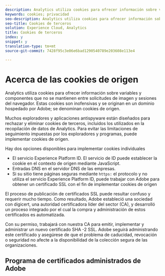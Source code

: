 ```yaml
---
description: Analytics utiliza cookies para ofrecer información sobre variables y componentes que no se mantienen entre solicitudes de imagen y sesiones del navegador.
keywords: cookies; privacidad
seo-description: Analytics utiliza cookies para ofrecer información sobre variables y componentes que no se mantienen entre solicitudes de imagen y sesiones del navegador.
seo-title: Cookies de terceros
solution: Experience Cloud, Analytics
title: Cookies de terceros
index: y
snippet: y
translation-type: tm+mt
source-git-commit: 7428f95c3e06e6bad1290540789e203608e113e4

---
```



# Acerca de las cookies de origen

Analytics utiliza cookies para ofrecer información sobre variables y componentes que no se mantienen entre solicitudes de imagen y sesiones del navegador. Estas cookies son inofensivas y se originan en un dominio hospedado por Adobe; se denominan cookies de origen.

Muchos exploradores y aplicaciones antispyware están diseñados para rechazar y eliminar cookies de terceros, incluidos los utilizados en la recopilación de datos de Analytics. Para evitar las limitaciones de seguimiento impuestas por los exploradores y programas, puede implementar cookies de origen.

Hay dos opciones disponibles para implementar cookies individuales

* El servicio Experience Platform ID. El servicio de ID puede establecer la cookie en el contexto de origen mediante JavaScript.
* Entradas DNS en el servidor DNS de las empresas.
* Si su sitio tiene páginas seguras mediante `https:` el protocolo y no utiliza el servicio Experience Platform ID, puede trabajar con Adobe para obtener un certificado SSL con el fin de implementar cookies de origen

El proceso de publicación de certificados SSL puede resultar confuso y requerir mucho tiempo. Como resultado, Adobe estableció una sociedad con digicert, una autoridad certificadora líder del sector (CA), y desarrolló un proceso integrado por el cual la compra y administración de estos certificados es automatizada.

Con su permiso, trabajará con nuestra CA para emitir, implementar y administrar un nuevo certificado SHA -2 SSL. Adobe seguirá administrando este certificado y asegúrese de que el problema de caducidad, revocación o seguridad no afecte a la disponibilidad de la colección segura de las organizaciones.

## Programa de certificados administrados de Adobe
